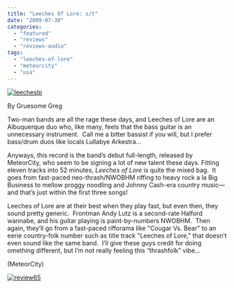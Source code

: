 ```yaml
---
title: "Leeches Of Lore: s/t"
date: "2009-07-30"
categories: 
  - "featured"
  - "reviews"
  - "reviews-audio"
tags: 
  - "leeches-of-lore"
  - "meteorcity"
  - "usa"
---
```


[![leecheslp](http://www.hellbound.ca/wp-content/uploads/2009/07/leecheslp-295x300.jpg "leecheslp")](http://www.hellbound.ca/wp-content/uploads/2009/07/leecheslp.jpg)

By Gruesome Greg

Two-man bands are all the rage these days, and Leeches of Lore are an Albuquerque duo who, like many, feels that the bass guitar is an unnecessary instrument.  Call me a bitter bassist if you will, but I prefer bass/drum duos like locals Lullabye Arkestra…

Anyways, this record is the band’s debut full-length, released by MeteorCity, who seem to be signing a lot of new talent these days. Fitting eleven tracks into 52 minutes, _Leeches of Lore_ is quite the mixed bag.  It goes from fast-paced neo-thrash/NWOBHM riffing to heavy rock a la Big Business to mellow proggy noodling and Johnny Cash-era country music—and that’s just within the first three songs!

Leeches of Lore are at their best when they play fast, but even then, they sound pretty generic.  Frontman Andy Lutz is a second-rate Halford wannabe, and his guitar playing is paint-by-numbers NWOBHM.  Then again, they’ll go from a fast-paced rifforama like "Cougar Vs. Bear" to an eerie country-folk number such as title track "Leeches of Lore," that doesn’t even sound like the same band.  I’ll give these guys credit for doing  omething different, but I’m not really feeling this “thrashfolk” vibe…

(MeteorCity)

[![review65](http://www.hellbound.ca/wp-content/uploads/2009/07/review652.png "review65")](http://www.hellbound.ca/wp-content/uploads/2009/07/review652.png)
